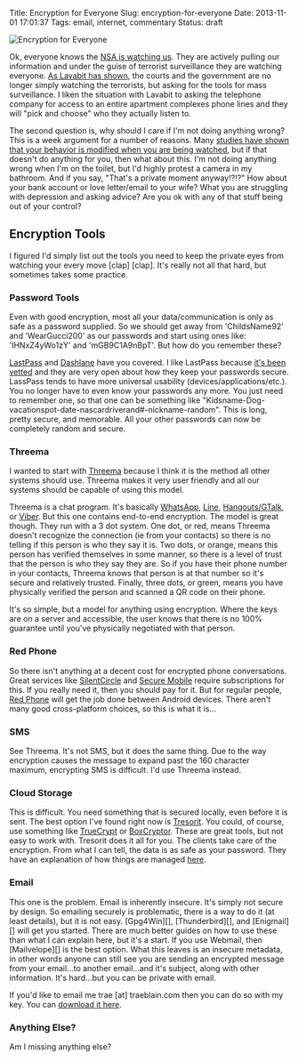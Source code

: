 Title: Encryption for Everyone
Slug: encryption-for-everyone
Date: 2013-11-01 17:01:37
Tags: email, internet, commentary
Status: draft

![Encryption for Everyone]({filename}/static/images/2013/security-lock.jpg "Encryption for Everyone")

Ok, everyone knows the [NSA is watching us][1].  They are actively pulling our information and under the guise of terrorist surveillance they are watching everyone.  [As Lavabit has shown][2], the courts and the government are no longer simply watching the terrorists, but asking for the tools for mass surveillance.  I liken the situation with Lavabit to asking the telephone company for access to an entire apartment complexes phone lines and they will "pick and choose" who they actually listen to.

The second question is, why should I care if I'm not doing anything wrong?  This is a week argument for a number of reasons.  Many [studies have shown that your behavior is modified when you are being watched][3], but if that doesn't do anything for you, then what about this.  I'm not doing anything wrong when I'm on the toilet, but I'd highly protest a camera in my  bathroom.  And if you say, "That's a private moment anyway!?!?"  How about your bank account or love letter/email to your wife?  What you are struggling with depression and asking advice?  Are you ok with any of that stuff being out of your control?

## Encryption Tools

I figured I'd simply list out the tools you need to keep the private eyes from watching your every move \[clap\] \[clap\].  It's really not all that hard, but sometimes takes some practice.

### Password Tools

Even with good encryption, most all your data/communication is only as safe as a password supplied.  So we should get away from 'ChildsName92' and 'WearGucci200' as our passwords and start using ones like: 'IHNxZ4yWo1zY' and 'mGB9C1A9nBpT'.  But how do you remember these?

[LastPass][] and [Dashlane][] have you covered.  I like LastPass because [it's been vetted][src] and they are very open about how they keep your passwords secure.  LassPass tends to have more universal usability (devices/applications/etc.).  You no longer have to even know your passwords any more.  You just need to remember one, so that one can be something like "Kidsname-Dog-vacationspot-date-nascardriverand#-nickname-random".  This is long, pretty secure, and memorable.  All your other passwords can now be completely random and secure.

### Threema

I wanted to start with [Threema][] because I think it is the method all other systems should use.  Threema makes it very user friendly and all our systems should be capable of using this model.

Threema is a chat program.  It's basically [WhatsApp][], [Line][], [Hangouts/GTalk][hangouts], or [Viber][].  But this one contains end-to-end encryption.  The model is great though.  They run with a 3 dot system.  One dot, or red, means Threema doesn't recognize the connection (ie from your contacts) so there is no telling if this person is who they say it is.  Two dots, or orange, means this person has verified themselves in some manner, so there is a level of trust that the person is who they say they are.  So if you have their phone number in your contacts, Threema knows that person is at that number so it's secure and relatively trusted.  Finally, three dots, or green, means you have physically verified the person and scanned a QR code on their phone.

It's so simple, but a model for anything using encryption.  Where the keys are on a server and accessible, the user knows that there is no 100% guarantee until you've physically negotiated with that person.

### Red Phone

So there isn't anything at a decent cost for encrypted phone conversations.  Great services like [SilentCircle][] and [Secure Mobile][securemobile] require subscriptions for this.  If you really need it, then you should pay for it.  But for regular people, [Red Phone][red] will get the job done between Android devices.  There aren't many good cross-platform choices, so this is what it is...

### SMS

See Threema.  It's not SMS, but it does the same thing.  Due to the way encryption causes the message to expand past the 160 character maximum, encrypting SMS is difficult. I'd use Threema instead.

### Cloud Storage

This is difficult.  You need something that is secured locally, even before it is sent.  The best option I've found right now is [Tresorit][].  You could, of course, use something like [TrueCrypt][] or [BoxCryptor][].  These are great tools, but not easy to work with.  Tresorit does it all for you.  The clients take care of the encryption.  From what I can tell, the data is as safe as your password.  They have an explanation of how things are managed [here][tresoritpass].

### Email

This one is the problem.  Email is inherently insecure.  It's simply not secure by design.  So emailing securely is problematic, there is a way to do it (at least details), but it is not easy.  [Gpg4Win][], [Thunderbird][], and [Enigmail][] will get you started.  There are much better guides on how to use these than what I can explain here, but it's a start.  If you use Webmail, then [Mailvelope][] is the best option.  What this leaves is an insecure metadata, in other words anyone can still see you are sending an encrypted message from your email...to another email...and it's subject, along with other information.  It's hard...but you can be private with email.

If you'd like to email me trae \[at\] traeblain.com then you can do so with my key.  You can [download it here][pgpkey].

### Anything Else?

Am I missing anything else?

[1]: http://www.foxnews.com/tech/2013/06/26/declassified-govt-report-details-decades-nsa-computer-spying/
[2]: http://arstechnica.com/tech-policy/2013/10/lavabit-defied-order-for-snowdens-login-info-then-govt-asked-for-sites-ssl-key/
[3]: http://io9.com/5813160/people-under-surveillance-are-more-likely-to-condemn-bad-behavior-in-others
[threema]: http://threema.ch/
[whatsapp]: http://www.whatsapp.com/
[line]: http://line.naver.jp/en/
[hangouts]: http://google.com/hangouts/
[viber]: https://www.viber.com/
[silentcircle]: https://silentcircle.com/
[securemobile]: http://www.securemobile.com/
[red]: https://whispersystems.org/
[tresorit]: https://register.tresorit.com/download?mode=1&ref=UCtnuV
[truecrypt]: http://www.truecrypt.org/
[boxcryptor]: http://www.boxcryptor.com/
[tresoritpass]: https://support.tresorit.com/entries/23577091-How-is-my-password-managed-in-Tresorit-
[pgpkey]: http://traeblain.com/dl/PGPkeyTraeBlain.asc
[lastpass]: http://www.lastpass.com/
[dashlane]: http://www.dashlane.com/
[src]: http://blog.lastpass.com/2010/07/lastpass-gets-green-light-from-security.html
